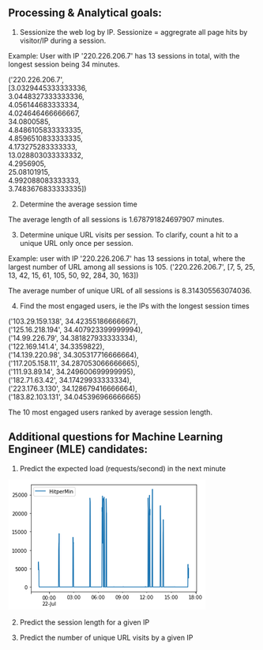 
## Processing & Analytical goals:

1. Sessionize the web log by IP. Sessionize = aggregrate all page hits by visitor/IP during a session.

Example: User with IP '220.226.206.7' has 13 sessions in total, with the longest session being 34 minutes.

('220.226.206.7', <br />
  [3.0329445333333336,<br />
   3.0448327333333336,<br />
   4.056144683333334,<br />
   4.024646466666667,<br />
   34.0800585,<br />
   4.8486105833333335,<br />
   4.8596510833333335,<br />
   4.173275283333333,<br />
   13.028803033333332,<br />
   4.2956905,<br />
   25.08101915,<br />
   4.992088083333333,<br />
   3.7483676833333335])<br />

2. Determine the average session time

The average length of all sessions is 1.678791824697907 minutes.

3. Determine unique URL visits per session. To clarify, count a hit to a unique URL only once per session.

Example: user with IP '220.226.206.7' has 13 sessions in total, where the largest number of URL among all sessions is 105.
('220.226.206.7',
  [7, 5, 25, 13, 42, 15, 61, 105, 50, 92, 284, 30, 163])

The average number of unique URL of all sessions is 8.314305563074036.

4. Find the most engaged users, ie the IPs with the longest session times

('103.29.159.138', 34.42355186666667),<br />
 ('125.16.218.194', 34.407923399999994),<br />
 ('14.99.226.79', 34.381827933333334),<br />
 ('122.169.141.4', 34.3359822),<br />
 ('14.139.220.98', 34.305317716666664), <br />
 ('117.205.158.11', 34.287053066666665),<br />
 ('111.93.89.14', 34.249600699999995),<br />
 ('182.71.63.42', 34.17429933333334),<br />
 ('223.176.3.130', 34.128679416666664),<br />
 ('183.82.103.131', 34.045396966666665)<br />

The 10 most engaged users ranked by average session length. 



## Additional questions for Machine Learning Engineer (MLE) candidates:
1. Predict the expected load (requests/second) in the next minute

![Alt text](1.png?raw=true "Title")


2. Predict the session length for a given IP

3. Predict the number of unique URL visits by a given IP

